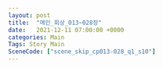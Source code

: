 ```yaml
---
layout: post
title:  "메인_회상_013~028장"
date:   2021-12-11 07:00:00 +0000
categories: Main
Tags: Story Main
SceneCode: ["scene_skip_cp013-028_q1_s10"]
---
```

